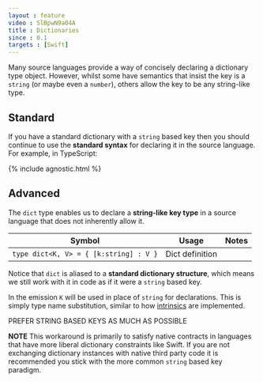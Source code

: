 ```yaml
---
layout : feature
video : SlBpwN9a04A
title : Dictionaries
since : 0.1
targets : [Swift]
---
```


Many source languages provide a way of concisely declaring a dictionary type object. However, whilst some have semantics that insist the key is a `string` (or maybe even a `number`), others allow the key to be any string-like type.

## <a name='standard'></a>Standard

If you have a standard dictionary with a `string` based key then you should continue to use the **standard syntax** for declaring it in the source language. For example, in TypeScript:

<script src="https://gist.github.com/ComethTheNerd/81c6720e8ab08b4d3251aa58c74f1b40.js"> </script>

{% include agnostic.html %}

## <a name='advanced'></a>Advanced

The `dict` type enables us to declare a **string-like key type** in a source language that does not inherently allow it.

| Symbol | Usage | Notes |
|--------|-------|-------|
| `type dict<K, V> = { [k:string] : V }` | Dict definition | |

Notice that `dict` is aliased to a **standard dictionary structure**, which means we still work with it in code as if it were a `string` based key. 

<script src="https://gist.github.com/ComethTheNerd/3bc4bc0d155327ee072cc67d7300158b.js"> </script>

In the emission `K` will be used in place of `string` for declarations. This is simply type name substitution, similar to how [intrinsics](intrinsics#substitution) are implemented.

<aside>
    PREFER STRING BASED KEYS AS MUCH AS POSSIBLE
</aside>

**NOTE** This workaround is primarily to satisfy native contracts in languages that have more liberal dictionary constraints like Swift. If you are not exchanging dictionary instances with native third party code it is recommended you stick with the more common `string` based key paradigm.


